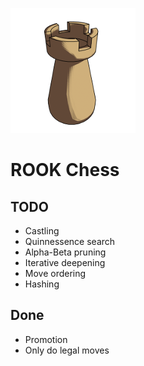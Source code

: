 
![logo](logo/logo.png)

# ROOK Chess

## TODO

* Castling
* Quinnessence search
* Alpha-Beta pruning
* Iterative deepening
* Move ordering
* Hashing


## Done

* Promotion
* Only do legal moves
